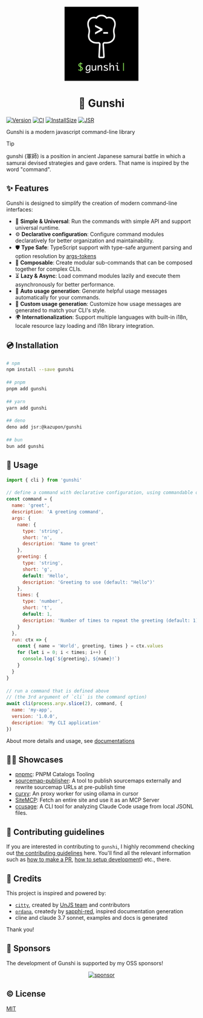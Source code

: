 <p align="center">
	<img alt="logo" width="196" src="./assets/logo.png">
</p>
<h1 align="center">🏯 Gunshi</h1>

[![Version][npm-version-src]][npm-version-href]
[![CI][ci-src]][ci-href]
[![InstallSize][install-size-src]][install-size-src]
[![JSR][jsr-src]][jsr-href]

Gunshi is a modern javascript command-line library

<!-- eslint-disable markdown/no-missing-label-refs -->

> [!TIP]
> gunshi (軍師) is a position in ancient Japanese samurai battle in which a samurai devised strategies and gave orders. That name is inspired by the word "command".

<!-- eslint-enable markdown/no-missing-label-refs -->

## ✨ Features

Gunshi is designed to simplify the creation of modern command-line interfaces:

- 📏 **Simple & Universal**: Run the commands with simple API and support universal runtime.
- ⚙️ **Declarative configuration**: Configure command modules declaratively for better organization and maintainability.
- 🛡️ **Type Safe**: TypeScript support with type-safe argument parsing and option resolution by [args-tokens](https://github.com/kazupon/args-tokens)
- 🧩 **Composable**: Create modular sub-commands that can be composed together for complex CLIs.
- ⏳ **Lazy & Async**: Load command modules lazily and execute them asynchronously for better performance.
- 📜 **Auto usage generation**: Generate helpful usage messages automatically for your commands.
- 🎨 **Custom usage generation**: Customize how usage messages are generated to match your CLI's style.
- 🌍 **Internationalization**: Support multiple languages with built-in i18n, locale resource lazy loading and i18n library integration.

## 💿 Installation

```sh
# npm
npm install --save gunshi

## pnpm
pnpm add gunshi

## yarn
yarn add gunshi

## deno
deno add jsr:@kazupon/gunshi

## bun
bun add gunshi
```

## 🚀 Usage

```js
import { cli } from 'gunshi'

// define a command with declarative configuration, using commandable object
const command = {
  name: 'greet',
  description: 'A greeting command',
  args: {
    name: {
      type: 'string',
      short: 'n',
      description: 'Name to greet'
    },
    greeting: {
      type: 'string',
      short: 'g',
      default: 'Hello',
      description: 'Greeting to use (default: "Hello")'
    },
    times: {
      type: 'number',
      short: 't',
      default: 1,
      description: 'Number of times to repeat the greeting (default: 1)'
    }
  },
  run: ctx => {
    const { name = 'World', greeting, times } = ctx.values
    for (let i = 0; i < times; i++) {
      console.log(`${greeting}, ${name}!`)
    }
  }
}

// run a command that is defined above
// (the 3rd argument of `cli` is the command option)
await cli(process.argv.slice(2), command, {
  name: 'my-app',
  version: '1.0.0',
  description: 'My CLI application'
})
```

About more details and usage, see [documentations](https://gunshi.dev)

## 💁‍♀️ Showcases

- [pnpmc](https://github.com/kazupon/pnpmc): PNPM Catalogs Tooling
- [sourcemap-publisher](https://github.com/es-tooling/sourcemap-publisher): A tool to publish sourcemaps externally and rewrite sourcemap URLs at pre-publish time
- [curxy](https://github.com/ryoppippi/curxy): An proxy worker for using ollama in cursor
- [SiteMCP](https://github.com/ryoppippi/sitemcp): Fetch an entire site and use it as an MCP Server
- [ccusage](https://github.com/ryoppippi/ccusage): A CLI tool for analyzing Claude Code usage from local JSONL files.

## 🙌 Contributing guidelines

If you are interested in contributing to `gunshi`, I highly recommend checking out [the contributing guidelines](/CONTRIBUTING.md) here. You'll find all the relevant information such as [how to make a PR](/CONTRIBUTING.md#pull-request-guidelines), [how to setup development](/CONTRIBUTING.md#development-setup)) etc., there.

## 💖 Credits

This project is inspired and powered by:

- [`citty`](https://github.com/unjs/citty), created by [UnJS team](https://github.com/unjs) and contributors
- [`ordana`](https://github.com/sapphi-red/ordana), createdy by [sapphi-red](https://github.com/sapphi-red), inspired documentation generation
- cline and claude 3.7 sonnet, examples and docs is generated

Thank you!

## 🤝 Sponsors

The development of Gunshi is supported by my OSS sponsors!

<p align="center">
  <a href="https://cdn.jsdelivr.net/gh/kazupon/sponsors/sponsors.svg">
    <img alt="sponsor" src='https://cdn.jsdelivr.net/gh/kazupon/sponsors/sponsors.svg'/>
  </a>
</p>

## ©️ License

[MIT](http://opensource.org/licenses/MIT)

<!-- Badges -->

[npm-version-src]: https://img.shields.io/npm/v/gunshi?style=flat
[npm-version-href]: https://npmjs.com/package/gunshi
[jsr-src]: https://jsr.io/badges/@gunshi/gunshi
[jsr-href]: https://jsr.io/@gunshi/gunshi
[install-size-src]: https://pkg-size.dev/badge/install/72346
[install-size-href]: https://pkg-size.dev/gunshi
[ci-src]: https://github.com/kazupon/gunshi/actions/workflows/ci.yml/badge.svg
[ci-href]: https://github.com/kazupon/gunshi/actions/workflows/ci.yml

